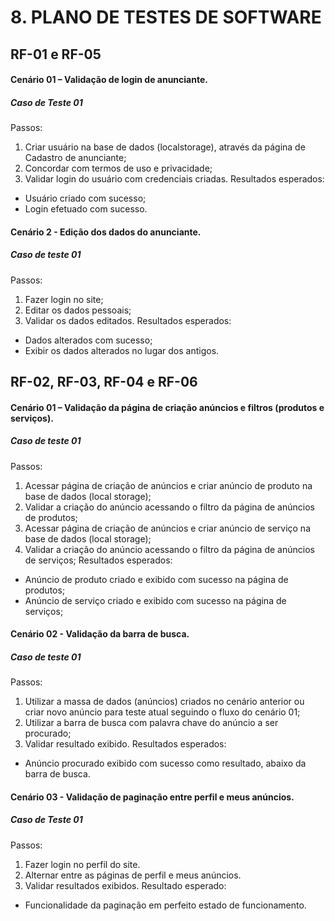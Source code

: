 # 8. PLANO DE TESTES DE SOFTWARE


## RF-01 e RF-05

#### Cenário 01 – Validação de login de anunciante.

##### Caso de Teste 01

Passos:
1. Criar usuário na base de dados (localstorage), através da página de
Cadastro de anunciante;
2. Concordar com termos de uso e privacidade;
3. Validar login do usuário com credenciais criadas.
Resultados esperados:
- Usuário criado com sucesso;
- Login efetuado com sucesso.


#### Cenário 2 - Edição dos dados do anunciante.

##### Caso de teste 01

Passos:
1. Fazer login no site;
2. Editar os dados pessoais;
3. Validar os dados editados.
Resultados esperados:
- Dados alterados com sucesso;
- Exibir os dados alterados no lugar dos antigos.

## RF-02, RF-03, RF-04 e RF-06

#### Cenário 01 – Validação da página de criação anúncios e filtros (produtos e serviços).

##### Caso de teste 01

Passos:
1. Acessar página de criação de anúncios e criar anúncio de produto na
base de dados (local storage);
2. Validar a criação do anúncio acessando o filtro da página de anúncios de
produtos;
3. Acessar página de criação de anúncios e criar anúncio de serviço na base
de dados (local storage);
4. Validar a criação do anúncio acessando o filtro da página de anúncios de
serviços;
Resultados esperados:
- Anúncio de produto criado e exibido com sucesso na página de produtos;
- Anúncio de serviço criado e exibido com sucesso na página de serviços;

#### Cenário 02 - Validação da barra de busca.

##### Caso de teste 01

Passos:
1. Utilizar a massa de dados (anúncios) criados no cenário anterior ou criar
novo anúncio para teste atual seguindo o fluxo do cenário 01;
2. Utilizar a barra de busca com palavra chave do anúncio a ser procurado;
3. Validar resultado exibido.
Resultados esperados:
- Anúncio procurado exibido com sucesso como resultado, abaixo da barra
de busca.

#### Cenário 03 - Validação de paginação entre perfil e meus anúncios.

##### Caso de Teste 01

Passos:
1. Fazer login no perfil do site.
2. Alternar entre as páginas de perfil e meus anúncios.
3. Validar resultados exibidos.
Resultado esperado:
- Funcionalidade da paginação em perfeito estado de funcionamento.
